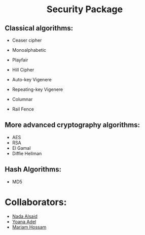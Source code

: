 <h1 align = "center">Security Package</h1>

## Classical algorithms:

 - Ceaser cipher
 
 - Monoalphabetic

 - Playfair
 - Hill Cipher
 - Auto-key Vigenere
 - Repeating-key Vigenere
 - Columnar
 - Rail Fence

<h2>More advanced cryptography algorithms:</h2>

 - AES
 - RSA
 - El Gamal
 - Diffie Hellman
 
<h2> Hash Algorithms:</h2>

 - MD5
 
# Collaborators:
- <a href="https://github.com/NadaAlsaid">Nada Alsaid</a><br>
- <a href="https://github.com/anna-adel">Yoana Adel</a><br>
- <a href="https://github.com/maHossam9">Mariam Hossam</a><br>
